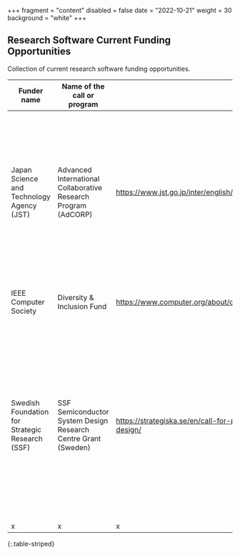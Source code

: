 +++
fragment = "content"
disabled = false
date = "2022-10-21"
weight = 30
background = "white"
+++

## Research Software Current Funding Opportunities

Collection of current research software funding opportunities.

| Funder name                                     | Name of the call or program                                    | URL                                                                                    | Deadline   | Eligibility                                                                                                                                                                                                                                                                                                                                                                                                                                            | Keywords                                                                                         | Funder’s database                               |
| ----------------------------------------------- | -------------------------------------------------------------- | -------------------------------------------------------------------------------------- | ---------- | ------------------------------------------------------------------------------------------------------------------------------------------------------------------------------------------------------------------------------------------------------------------------------------------------------------------------------------------------------------------------------------------------------------------------------------------------------ | ------------------------------------------------------------------------------------------------ | ----------------------------------------------- |
| Japan Science and Technology Agency (JST)       | Advanced International Collaborative Research Program (AdCORP) | https://www.jst.go.jp/inter/english/program_e/announce_e/announce_adcorp_2022.html     | 11/30/2022 |  Field 6. Quantum. Research area: Research related to quantum computers and quantum software which contributes to the realization of a productivity revolution. The Japanese-side researchers must be affiliated with a university, research institution, or company in Japan.  The foreign research partners should be based in Canada, France, Germany, the UK or the USA.                                                                           |  Japan, Applied sciences, Computer science, Natural sciences                                     |  https://www.jst.go.jp/inter/english/index.html |
| IEEE Computer Society                           | Diversity &amp; Inclusion Fund                                     | https://www.computer.org/about/diversity-inclusion/project-proposals                   | 11/14/2022 | Looking for new types of projects/activities/events not already covered by the Computer Society to impact diversity, equity, and inclusion                                                                                                                                                                                                                                                                                                             | D&amp;I, DEI, Diversity, Equity and Inclusion                                                        |  https://www.computer.org/                      |
| Swedish Foundation for Strategic Research (SSF) | SSF Semiconductor System Design Research Centre Grant (Sweden) | https://strategiska.se/en/call-for-proposal/apply-for-ssf-semiconductor-system-design/ | 11/1/2022  | Sweden. The call “SSF Semiconductor System Design” (SeSyDe) focuses on optimal design of semiconductors through research, innovation, value creation and product differentiation. The research must include a holistic view of semiconductor design, including several design steps (eg chiplets, semiconductor IP blocks, system architecture, algorithms, software) which should also include adaptation of the design to the final system products. | Sweden, Chemistry, Computer science, Engineering sciences, Materials science, Multi-disciplinary | https://strategiska.se/en/call-for-proposals/   |
| x                                               | x                                                              | x                                                                                      | x          | x                                                                                                                                                                                                                                                                                                                                                                                                                                                      | x                                                                                                | x                                               |
{:.table-striped}
